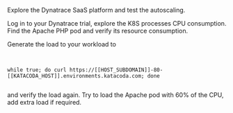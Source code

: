 Explore the Dynatrace SaaS platform and test the autoscaling.

Log in to your Dynatrace trial, explore the K8S processes CPU consumption. Find the Apache PHP pod and verify its resource consumption.

Generate the load to your workload to <pre>
</pre>
`while true; do curl https://[[HOST_SUBDOMAIN]]-80-[[KATACODA_HOST]].environments.katacoda.com; done`<pre>
</pre>
and verify the load again. Try to load the Apache pod with 60% of the CPU, add extra load if required.





